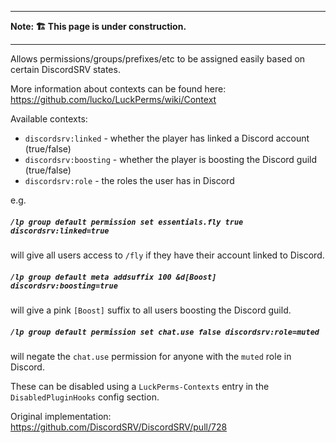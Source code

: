 ***
**Note: 🏗 This page is under construction.**
***  

Allows permissions/groups/prefixes/etc to be assigned easily based on certain DiscordSRV states.

More information about contexts can be found here: https://github.com/lucko/LuckPerms/wiki/Context

Available contexts:

* `discordsrv:linked` - whether the player has linked a Discord account (true/false)
* `discordsrv:boosting` - whether the player is boosting the Discord guild (true/false)
* `discordsrv:role` - the roles the user has in Discord

e.g. 

##### `/lp group default permission set essentials.fly true discordsrv:linked=true`
will give all users access to `/fly` if they have their account linked to Discord.

##### `/lp group default meta addsuffix 100 &d[Boost] discordsrv:boosting=true`
will give a pink `[Boost]` suffix to all users boosting the Discord guild.

##### `/lp group default permission set chat.use false discordsrv:role=muted`
will negate the `chat.use` permission for anyone with the `muted` role in Discord.

These can be disabled using a `LuckPerms-Contexts` entry in the `DisabledPluginHooks` config section.

Original implementation: https://github.com/DiscordSRV/DiscordSRV/pull/728